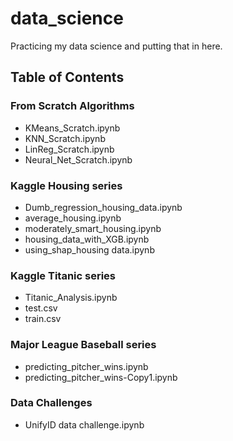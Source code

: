 # data_science
Practicing my data science and putting that in here.

## Table of Contents

### From Scratch Algorithms
  - KMeans_Scratch.ipynb
  - KNN_Scratch.ipynb
  - LinReg_Scratch.ipynb
  - Neural_Net_Scratch.ipynb 

### Kaggle Housing series 
  - Dumb_regression_housing_data.ipynb
  - average_housing.ipynb
  - moderately_smart_housing.ipynb
  - housing_data_with_XGB.ipynb
  - using_shap_housing data.ipynb

### Kaggle Titanic series
  - Titanic_Analysis.ipynb
  - test.csv
  - train.csv
  
### Major League Baseball series
  - predicting_pitcher_wins.ipynb
  - predicting_pitcher_wins-Copy1.ipynb
  
### Data Challenges
  - UnifyID data challenge.ipynb

  
